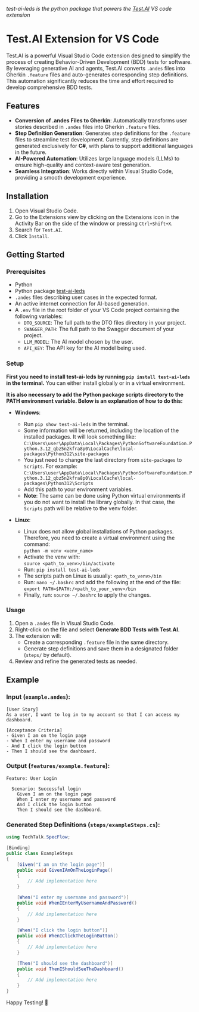 *test-ai-leds is the python package that powers the [Test.AI]() VS code extension*

# Test.AI Extension for VS Code

Test.AI is a powerful Visual Studio Code extension designed to simplify the process of creating Behavior-Driven Development (BDD) tests for software. By leveraging generative AI and agents, Test.AI converts `.andes` files into Gherkin `.feature` files and auto-generates corresponding step definitions. This automation significantly reduces the time and effort required to develop comprehensive BDD tests.

## Features

- **Conversion of .andes Files to Gherkin**: Automatically transforms user stories described in `.andes` files into Gherkin `.feature` files.
- **Step Definition Generation**: Generates step definitions for the `.feature` files to streamline test development. Currently, step definitions are generated exclusively for **C#**, with plans to support additional languages in the future.
- **AI-Powered Automation**: Utilizes large language models (LLMs) to ensure high-quality and context-aware test generation.
- **Seamless Integration**: Works directly within Visual Studio Code, providing a smooth development experience.

## Installation

1. Open Visual Studio Code.
2. Go to the Extensions view by clicking on the Extensions icon in the Activity Bar on the side of the window or pressing `Ctrl+Shift+X`.
3. Search for `Test.AI`.
4. Click `Install`.

## Getting Started

### Prerequisites
- Python
- Python package [test-ai-leds](https://pypi.org/project/test-ai-leds/)
- `.andes` files describing user cases in the expected format.
- An active internet connection for AI-based generation.
- A `.env` file in the root folder of your VS Code project containing the following variables:
  - `DTO_SOURCE`: The full path to the DTO files directory in your project.
  - `SWAGGER_PATH`: The full path to the Swagger document of your project.
  - `LLM_MODEL`: The AI model chosen by the user.
  - `API_KEY`: The API key for the AI model being used.


### Setup

**First you need to install test-ai-leds by running `pip install test-ai-leds` in the terminal.**
You can either install globally or in a virtual environment.

**It is also necessary to add the Python package scripts directory to the PATH environment variable. Below is an explanation of how to do this:**

- **Windows**:
  - Run `pip show test-ai-leds` in the terminal.
  - Some information will be returned, including the location of the installed packages. It will look something like:
    `C:\Users\user\AppData\Local\Packages\PythonSoftwareFoundation.Python.3.12_qbz5n2kfra8p0\LocalCache\local-packages\Python312\site-packages`
  - You just need to change the last directory from `site-packages` to `Scripts`. For example:
    `C:\Users\user\AppData\Local\Packages\PythonSoftwareFoundation.Python.3.12_qbz5n2kfra8p0\LocalCache\local-packages\Python312\Scripts`
  - Add this path to your environment variables.
  - **Note**: The same can be done using Python virtual environments if you do not want to install the library globally. In that case, the `Scripts` path will be relative to the venv folder.

- **Linux**:
  - Linux does not allow global installations of Python packages. Therefore, you need to create a virtual environment using the command:  
    `python -m venv <venv_name>`
  - Activate the venv with:  
    `source <path_to_venv>/bin/activate`
  - Run: `pip install test-ai-leds`
  - The scripts path on Linux is usually: `<path_to_venv>/bin`
  - Run: `nano ~/.bashrc`
    and add the following at the end of the file: `export PATH=$PATH:/<path_to_your_venv>/bin`
  - Finally, run: `source ~/.bashrc` to apply the changes.
  
### Usage
1. Open a `.andes` file in Visual Studio Code.
2. Right-click on the file and select **Generate BDD Tests with Test.AI**.
3. The extension will:
   - Create a corresponding `.feature` file in the same directory.
   - Generate step definitions and save them in a designated folder (`steps/` by default).
4. Review and refine the generated tests as needed.

## Example

### Input (`example.andes`):
```andes
[User Story]
As a user, I want to log in to my account so that I can access my dashboard.

[Acceptance Criteria]
- Given I am on the login page
- When I enter my username and password
- And I click the login button
- Then I should see the dashboard.
```

### Output (`features/example.feature`):
```gherkin
Feature: User Login

  Scenario: Successful login
    Given I am on the login page
    When I enter my username and password
    And I click the login button
    Then I should see the dashboard.
```

### Generated Step Definitions (`steps/exampleSteps.cs`):
```csharp
using TechTalk.SpecFlow;

[Binding]
public class ExampleSteps
{
    [Given("I am on the login page")]
    public void GivenIAmOnTheLoginPage()
    {
        // Add implementation here
    }

    [When("I enter my username and password")]
    public void WhenIEnterMyUsernameAndPassword()
    {
        // Add implementation here
    }

    [When("I click the login button")]
    public void WhenIClickTheLoginButton()
    {
        // Add implementation here
    }

    [Then("I should see the dashboard")]
    public void ThenIShouldSeeTheDashboard()
    {
        // Add implementation here
    }
}
```

Happy Testing! 🚀
